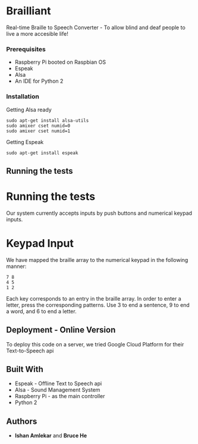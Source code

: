 # Brailliant

Real-time Braille to Speech Converter - To allow blind and deaf people to live a more accesible life!

### Prerequisites

* Raspberry Pi booted on Raspbian OS
* Espeak
* Alsa
* An IDE for Python 2


### Installation


Getting Alsa ready
```
sudo apt-get install alsa-utils
sudo amixer cset numid=0
sudo amixer cset numid=1
```
Getting Espeak
```
sudo apt-get install espeak
```

## Running the tests
# Running the tests
Our system currently accepts inputs by push buttons and numerical keypad inputs.

# Keypad Input
We have mapped the braille array to the numerical keypad in the following manner:
```
7 8
4 5
1 2
```

Each key corresponds to an entry in the braille array. In order to enter a letter, press the corresponding patterns. Use 3 to end a sentence, 9 to end a word, and 6 to end a letter.



## Deployment - Online Version

To deploy this code on a server, we tried Google Cloud Platform for their Text-to-Speech api

## Built With

* Espeak - Offline Text to Speech api
* Alsa - Sound Management System
* Raspberry Pi - as the main controller
* Python 2


## Authors

* **Ishan Amlekar** and **Bruce He** 